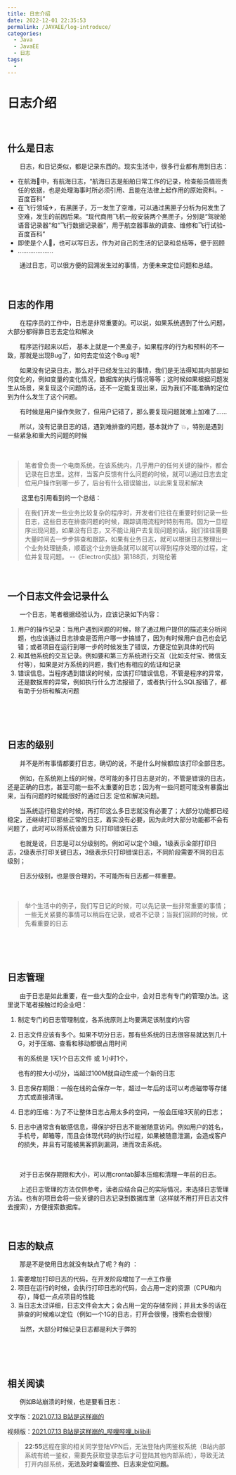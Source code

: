 ```yaml
---
title: 日志介绍
date: 2022-12-01 22:35:53
permalink: /JAVAEE/log-introduce/
categories:
  - Java
  - JavaEE
  - 日志
tags:
  - 
---
```

# 日志介绍

　　‍

## 什么是日志

　　日志，和日记类似，都是记录东西的。现实生活中，很多行业都有用到日志：

* 在航海🚢中，有航海日志，“航海日志是船舶日常工作的记录，检查船员值班责任的依据，也是处理海事时所必须引用、且能在法律上起作用的原始资料。-百度百科”
* 在飞行领域✈，有黑匣子，万一发生了空难，可以通过黑匣子分析为何发生了空难，发生的前因后果。“现代商用飞机一般安装两个黑匣子，分别是“驾驶舱语音记录器”和“飞行数据记录器”，用于航空器事故的调查、维修和飞行试验- 百度百科”
* 即使是个人🧑，也可以写日志，作为对自己的生活的记录和总结等，便于回顾
* ....................

　　通过日志，可以很方便的回溯发生过的事情，方便未来定位问题和总结。

　　‍

## 日志的作用

　　在程序员的工作中，日志是非常重要的。可以说，如果系统遇到了什么问题，大部分都得靠日志去定位和解决

　　程序运行起来以后， 基本上就是一个黑盒子，如果程序的行为和预料的不一致，那就是出现Bug了，如何去定位这个Bug 呢?  

　　如果没有记录日志，那么对于已经发生过的事情，我们是无法得知其内部是如何变化的，例如变量的变化情况，数据库的执行情况等等；这时候如果根据问题发生从场景，来复现这个问题的话，还不一定能复现出来，因为我们不能准确的定位到为什么发生了这个问题。

　　有时候是用户操作失败了，但用户记错了，那么要复现问题就难上加难了……  

　　所以，没有记录日志的话，遇到难排查的问题，基本就炸了 💥，特别是遇到一些紧急和重大的问题的时候

　　‍

> 笔者曾负责一个电商系统，在该系统内，几乎用户的任何关键的操作，都会记录在日志里。这样，当客户反馈有什么问题的时候，就可以通过日志去定位用户操作到哪一步了，后台有什么错误输出，以此来复现和解决

　　‍
这里也引用看到的一个总结：

> 在我们开发一些业务比较复杂的程序时，开发者们往往在重要时刻记录一些日志，这些日志在排查问题的时候，跟踪调用流程时特别有用。因为一旦程序出现问题，如果没有日志，又不能让用户去复现问题的话，我们往往需要大量时间去一步步排查和跟踪，如果有业务日志，就可以根据日志整理出一个业务处理链条，顺着这个业务链条就可以就可以得到程序处理的过程，定位并复现问题。 --《Electron实战》第188页，刘晓伦著
　　‍

　　‍

## 一个日志文件会记录什么

　　一个日志，笔者根据经验认为，应该记录如下内容：

1. 用户的操作记录：当用户遇到问题的时候，除了通过用户提供的描述来分析问题，也应该通过日志排查是否用户哪一步搞错了，因为有时候用户自己也会记错；或者项目在运行到哪一步的时候发生了错误，方便定位到具体的代码
2. 和其他系统的交互记录。例如要和第三方系统进行交互（比如支付宝、微信支付等），如果是对方系统的问题，我们也有相应的佐证和记录
3. 错误信息。当程序遇到错误的时候，应该打印错误信息，不管是程序的异常，还是数据库的异常，例如执行什么方法报错了，或者执行什么SQL报错了，都有助于分析和解决问题

　　‍

　　‍

## 日志的级别

　　并不是所有事情都要打日志，确切的说，不是什么时候都应该打印全部日志。

　　例如，在系统刚上线的时候，尽可能的多打日志是对的，不管是错误的日志，还是正确的日志，甚至可能一些不太重要的日志；因为有一些问题可能没有暴露出来，当有问题的时候能很好的通过日志 定位和解决问题。

　　当系统运行稳定的时候，再打印这么多日志就没有必要了；大部分功能都已经稳定，还继续打印那些正常的日志，着实没有必要，因为此时大部分功能都不会有问题了，此时可以将系统设置为 只打印错误日志

　　也就是说，日志是可以分级别的。例如可以定个3级，1级表示全部打印日志，2级表示打印关键日志，3级表示只打印错误日志，不同阶段需要不同的日志级别；

　　日志分级别，也是很合理的，不可能所有日志都一样重要。

　　‍

> 举个生活中的例子，我们写日记的时候，可以先记录一些非常重要的事情；一些无关紧要的事情可以稍后在记录，或者不记录；当我们回顾的时候，优先看重要的日志

　　‍

　　‍

## 日志管理

　　由于日志是如此重要，在一些大型的企业中，会对日志有专门的管理办法。这里说下笔者接触过的企业吧：

1. 制定专门的日志管理制度，各系统原则上均要满足该制度的内容
2. 日志文件应该有多个。如果不切分日志，那有些系统的日志很容易就达到几十G，对于压缩、查看和移动都很占用时间

    有的系统是 1天1个日志文件 或 1小时1个，

    也有的按大小切分，当超过100M就自动生成一个新的日志
3. 日志保存期限：一般在线的会保存一年，超过一年后的话可以考虑磁带等存储方式或直接清理。
4. 日志的压缩：为了不让整体日志占用太多的空间，一般会压缩3天前的日志；
5. 日志中通常含有敏感信息，得保护好日志不能被随意访问。例如用户的姓名，手机号，邮箱等，而且会体现代码的执行过程，如果被随意泄漏，会造成客户的损失，并且有可能被黑客抓到漏洞，进而攻击系统。

　　‍

　　对于日志保存期限和大小，可以用crontab脚本压缩和清理一年前的日志。

　　上述日志管理的方法仅供参考，读者应结合自己的实际情况，来选择日志管理方法。也有的项目会将一些关键的日志记录到数据库里（这样就不用打开日志文件去搜索），方便搜索数据库。

　　‍

## 日志的缺点

　　那是不是使用日志就没有缺点了呢？有的 ：

1. 需要增加打印日志的代码，在开发阶段增加了一点工作量
2. 项目在运行的时候，会执行打印日志的代码，会占用一定的资源（CPU和内存），降低一点点项目的性能
3. 当日志太过详细，日志文件会太大；会占用一定的存储空间；并且太多的话在排查的时候难以定位（例如一个1G的日志，打开会很慢，搜索也会很慢）

　　当然，大部分时候记录日志都是利大于弊的

　　‍

　　‍

## 相关阅读

　　‍例如B站崩溃的时候，也是要看日志：

文字版：[2021.07.13 B站是这样崩的](https://mp.weixin.qq.com/s?search_click_id=17423342161964662460-1669850347985-1121168434&__biz=Mzg3Njc0NTgwMg==&mid=2247487272&idx=1&sn=038a30ce61706c97e3397eee982b1486&chksm=cf2cca0df85b431bfd4990de108d5bc92690531db2874aace4c27af9c3baed46ab9b58461abf&scene=7&clicktime=1669850348&enterid=1669850348&ascene=65&devicetype=iOS16.0&version=18001e30&nettype=WIFI&abtest_cookie=AAACAA%3D%3D&lang=zh_CN&fontScale=100&exportkey=n_ChQIAhIQifCWecQ36j9wF5ZrDd3WrxLZAQIE97dBBAEAAAAAAHD8NPQoKk0AAAAOpnltbLcz9gKNyK89dVj0mPIFBWnIVaPweqv%2BRCtqWe%2B%2BVo12dg1tXHfZdgalWMSJWo7TzcZTT0RQj4fJMsVGEnoJyeW2nzKY84OiBPVy5a%2B%2FnQBpugdGchzTNxgxexjtzozucqttO5JKsBK3rLM%2B8WQFmiDgEty4F08dvKdJw97J9KBWx2CcGjEwUPlyNfErG%2BzjDIja6K%2FJCgFGJy8EQERuR7cyZTvmoyZqpbGEZYc9jEccscmLOQ5KOVTkn3yLG%2BA%3D&pass_ticket=%2Fwj06Po%2BqDDrrjF1dRfWjnK2jDfqOw9GQlQP0DHZztVWCmtbtEa%2FT%2F%2BGwQzjuqXO&wx_header=3)

视频版：[2021.07.13 B站是这样崩的_哔哩哔哩_bilibili](https://www.bilibili.com/video/BV18U4y1B7nA)

> **22:55**远程在家的相关同学登陆VPN后，无法登陆内网鉴权系统（B站内部系统有统一鉴权，需要先获取登录态后才可登陆其他内部系统），导致无法打开内部系统，**无法及时查看监控、**​**日志来定位问题。**​
